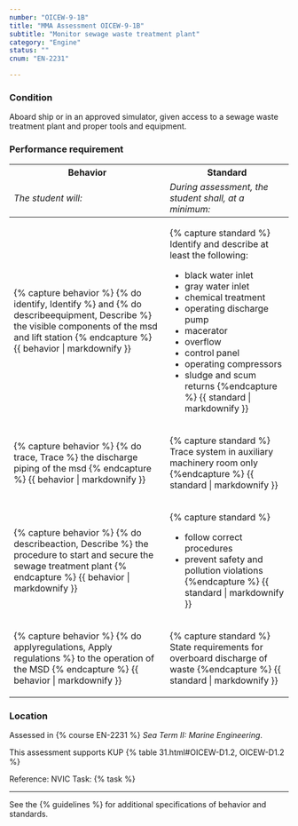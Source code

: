 ```yaml
---
number: "OICEW-9-1B"
title: "MMA Assessment OICEW-9-1B"
subtitle: "Monitor sewage waste treatment plant"
category: "Engine"
status: ""
cnum: "EN-2231"

---
```

### Condition

Aboard ship or in an approved simulator, given access to a sewage waste treatment plant and proper tools and equipment.

### Performance requirement 

<table width='100%' class='Guidelines'>
 <thead>
 <tr>
     <th class='thirty'>Behavior</th>
     <th class='seventy'>Standard</th>
 </tr>
 <tr>
     <td><em>The student will:</em></td>
     <td><em>During assessment, the student shall, at a minimum:</em></td>
 </tr>
 </thead>
 <tbody>
 

<tr><td>

{% capture behavior %}
{% do identify, Identify %} and {% do describeequipment, Describe %} the visible components of the msd and lift station
{% endcapture %}
{{ behavior | markdownify }}

</td><td>

{% capture standard %}
Identify and describe at least the following:

  * black water inlet
  * gray water inlet
  * chemical treatment
  * operating discharge pump
  * macerator
  * overflow
  * control panel
  * operating compressors
  * sludge and scum returns
{%endcapture %}
{{ standard | markdownify }}

</td></tr>



<tr><td>

{% capture behavior %}
{% do trace, Trace %} the discharge piping of the msd
{% endcapture %}
{{ behavior | markdownify }}

</td><td>

{% capture standard %}
Trace system in auxiliary machinery room only
{%endcapture %}
{{ standard | markdownify }}

</td></tr>



<tr><td>

{% capture behavior %}
{% do describeaction, Describe %} the procedure to start and secure the sewage treatment plant
{% endcapture %}
{{ behavior | markdownify }}

</td><td>

{% capture standard %}
* follow correct procedures
* prevent safety and pollution violations
{%endcapture %}
{{ standard | markdownify }}

</td></tr>



<tr><td>

{% capture behavior %}
{% do applyregulations, Apply regulations %} to the operation of the MSD
{% endcapture %}
{{ behavior | markdownify }}

</td><td>

{% capture standard %}
State requirements for overboard discharge of waste
{%endcapture %}
{{ standard | markdownify }}

</td></tr>



 </tbody>
 </table>

### Location

Assessed in  {% course  EN-2231 %}  *Sea Term II: Marine Engineering*.

This assessment supports KUP {% table 31.html#OICEW-D1.2, OICEW-D1.2 %}

Reference: NVIC Task: {% task   %}

***



See the {% guidelines %} for additional specifications of behavior and standards.